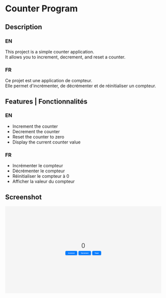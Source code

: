 # Counter Program

## Description
### EN 
This project is a simple counter application.   
It allows you to increment, decrement, and reset a counter.

### FR 
Ce projet est une application de compteur.  
Elle permet d'incrémenter, de décrémenter et de réinitialiser un compteur.

## Features | Fonctionnalités
### EN 
- Increment the counter
- Decrement the counter
- Reset the counter to zero
- Display the current counter value
### FR 
- Incrémenter le compteur 
- Décrémenter le compteur 
- Réinitialiser le compteur à 0 
- Afficher la valeur du compteur 

## Screenshot
![Project Screenshot](./images/screenshot.png)
